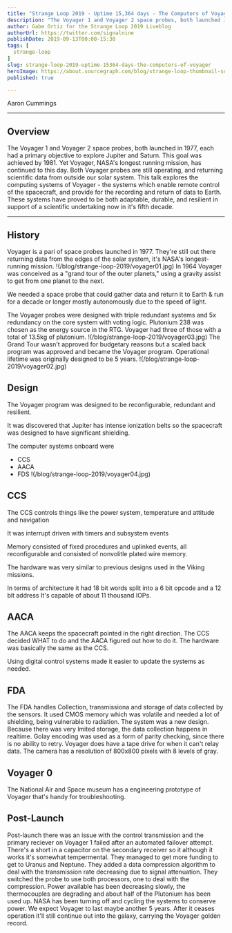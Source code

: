 ```yaml
---
title: "Strange Loop 2019 - Uptime 15,364 days - The Computers of Voyager"
description: "The Voyager 1 and Voyager 2 space probes, both launched in 1977, each had a primary objective to explore Jupiter and Saturn. This goal was achieved by 1981. Yet Voyager, NASA's longest running mission, has continued to this day. Both Voyager probes are still operating, and returning scientific data from outside our solar system. This talk explores the computing systems of Voyager - the systems which enable remote control of the spacecraft, and provide for the recording and return of data to Earth. These systems have proved to be both adaptable, durable, and resilient in support of a scientific undertaking now in it's fifth decade."
author: Gabe Ortiz for the Strange Loop 2019 Liveblog
authorUrl: https://twitter.com/signalnine
publishDate: 2019-09-13T00:00-15:30
tags: [
  strange-loop
]
slug: strange-loop-2019-uptime-15364-days-the-computers-of-voyager
heroImage: https://about.sourcegraph.com/blog/strange-loop-thumbnail-square-v2.jpg
published: true

---
```


<div class="container p-0 liveblog-presenters">
  <div class="row m-0">
      <p class=" mr-12 m-0">
        <span class="liveblog-presenters__name">Aaron Cummings</span>
        <a href="https://twitter.com/btvaaron" target="_blank" title="Twitter"><i class="fa fa-twitter pr-2"></i></a>
        <a href="https://github.com/aaroncummings" target="_blank" title="GitHub"><i class="fa fa-github pr-2"></i></a>
        <a href="http://aaroncummings.com" target="_blank" title="Speaker's site"><i class="fa fa-globe pr-2"></i></a>
      </p>
  </div>
</div>

---

## Overview

The Voyager 1 and Voyager 2 space probes, both launched in 1977, each had a primary objective to explore Jupiter and Saturn. This goal was achieved by 1981. Yet Voyager, NASA's longest running mission, has continued to this day. Both Voyager probes are still operating, and returning scientific data from outside our solar system. This talk explores the computing systems of Voyager - the systems which enable remote control of the spacecraft, and provide for the recording and return of data to Earth. These systems have proved to be both adaptable, durable, and resilient in support of a scientific undertaking now in it's fifth decade.

---

## History
Voyager is a pari of space probes launched in 1977. They're still out there returning data from the edges of the solar system, it's NASA's longest-running mission.
!(/blog/strange-loop-2019/voyager01.jpg)
In 1964 Voyager was conceived as a "grand tour of the outer planets," using a gravity assist to get from one planet to the next.

We needed a space probe that could gather data and return it to Earth & run for a decade or longer mostly autonomously due to the speed of light.

The Voyager probes were designed with triple redundant systems and 5x redundancy on the core system with voting logic. Plutonium 238 was chosen as the energy source in the RTG. Voyager had three of those with a total of 13.5kg of plutonium.
!(/blog/strange-loop-2019/voyager03.jpg)
The Grand Tour wasn't approved for budgetary reasons but a scaled back program was approved and became the Voyager program. Operational lifetime was originally designed to be 5 years.
!(/blog/strange-loop-2019/voyager02.jpg)

## Design
The Voyager program was designed to be reconfigurable, redundant and resilient. 

It was discovered that Jupiter has intense ionization belts so the spacecraft was designed to have significant shielding. 

The computer systems onboard were
* CCS 
* AACA 
* FDS
!(/blog/strange-loop-2019/voyager04.jpg)

## CCS
The CCS controls things like the power system, temperature and attitude and navigation

It was interrupt driven with timers and subsystem events

Memory consisted of fixed procedures and uplinked events, all reconfigurable and consisted of nonvolitle plated wire memory.

The hardware was very similar to previous designs used in the Viking missions.

In terms of architecture it had 18 bit words split into a 6 bit opcode and a 12 bit address
It's capable of about 11 thousand IOPs. 

## AACA 
The AACA keeps the spacecraft pointed in the right direction. The CCS decided WHAT to do and the AACA figured out how to do it.
The hardware was basically the same as the CCS. 

Using digital control systems made it easier to update the systems as needed.

## FDA

The FDA handles Collection, transmissiona and storage of data collected by the sensors. It used CMOS memory which was volatile and needed a lot of shielding, being vulnerable to radiation.
The system was a new design. Because there was very lmited storage, the data collection happens in realtime. 
Golay encoding was used as a form of parity checking, since there is no ability to retry. Voyager does have a tape drive for when it can't relay data. The camera has a resolution of 800x800 pixels with 8 levels of gray.

## Voyager 0
The National Air and Space museum has a engineering prototype of Voyager that's handy for troubleshooting.


## Post-Launch

Post-launch there was an issue with the control transmission and the primary reciever on Voyager 1 failed after an automated failover attempt. There's a short in a capacitor on the secondary receiver so it although it works it's somewhat tempermental.
They managed to get more funding to get to Uranus and Neptune. They added a data compression algorithm to deal with the transmission rate decreasing due to signal attenuation. They switched the probe to use both processors, one to deal with the compression.
Power available has been decreasing slowly, the thermocouples are degrading and about half of the Plutonium has been used up. NASA has been turning off and cycling the systems to conserve power. We expect Voyager to last maybe another 5 years. After it ceases operation it'll still continue out into the galaxy, carrying the Voyager golden record. 

